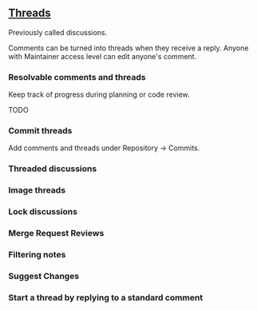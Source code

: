 ## [Threads](https://docs.gitlab.com/ee/user/discussions/index.html)

Previously called discussions.  

Comments can be turned into threads when they receive a reply.
Anyone with Maintainer access level can edit anyone's comment.  

### Resolvable comments and threads

Keep track of progress during planning or code review.  

TODO

### Commit threads

Add comments and threads under Repository -> Commits.  

### Threaded discussions
### Image threads
### Lock discussions
### Merge Request Reviews
### Filtering notes
### Suggest Changes
### Start a thread by replying to a standard comment

